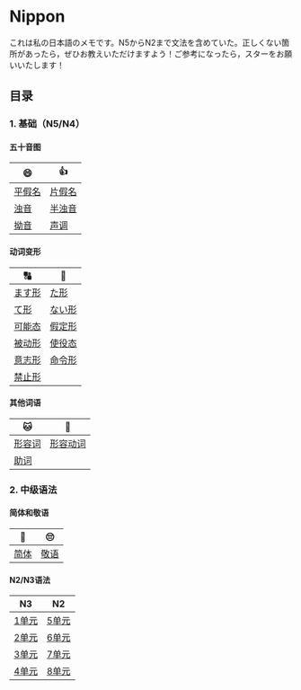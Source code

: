 # Nippon

これは私の日本語のメモです。N5からN2まで文法を含めていた。正しくない箇所があったら，ぜひお教えいただけますよう！ご参考になったら，スターをお願いいたします！

## 目录

### 1. 基础（N5/N4）

#### 五十音图

|   😄   |   👍   |
| ---- | ---- |
| [平假名](五十音图.md) | [片假名](五十音图.md) |
| [浊音](五十音图.md) | [半浊音](五十音图.md) |
| [拗音](五十音图.md) | [声调](五十音图.md) |

#### 动词变形

|   🔠   |   🔡   |
| ---- | ---- |
| [ます形](ます形.md) | [た形](た形.md) |
| [て形](て形.md) | [ない形](ない形.md) |
| [可能态](可能态.md) | [假定形](假定形.md) |
| [被动形](被动形.md) | [使役态](使役态.md) |
| [意志形](意志形.md) | [命令形](命令形和禁止形.md) |
| [禁止形](命令形和禁止形.md) | |

#### 其他词语

|   🐱   |   🐶   |
| ---- | ---- |
| [形容词](形容词和形容动词.md) | [形容动词](形容词和形容动词.md) |
| [助词](助词.md) | |

### 2. 中级语法

#### 简体和敬语

|   🙂   |   😔   |
| ---- | ---- |
| [简体](简体.md) | [敬语](敬语.md) |

#### N2/N3语法

|   N3   |   N2   |
| ---- | ---- |
| [1单元](N3/１単元) | [5单元](N2/第５単元) |
| [2单元](N3/２単元) | [6单元](N2/第６単元) |
| [3单元](N3/３単元) | [7单元](N2/第７単元) |
| [4单元](N3/４単元) | [8单元](N2/第８単元) |
